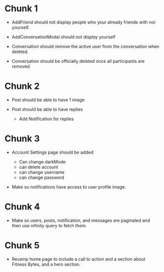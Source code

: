 
# Chunk 1
* AddFriend should not display people who your already friends with nor yourself.

* AddConversationModal should not display yourself

* Conversation should remove the active user from the conversation when deleted.

* Conversation should be officially deleted once all participants are removed

# Chunk 2
* Post should be able to have 1 image

* Post should be able to have replies
    - Add Notification for replies

# Chunk 3
* Account Settings page should be added
    - Can change darkMode
    - can delete account
    - can change username
    - can change password

* Make so notifications have access to user profile image.

# Chunk 4
* Make so users, posts, notification, and messages are paginated and then use infinity query to fetch them.

# Chunk 5
* Revamp home page to include a call to action and a section about Fitness Bytes, and a hero section.
